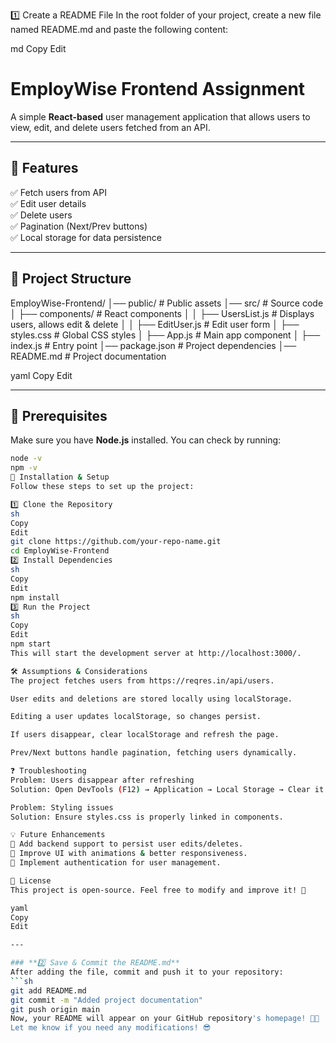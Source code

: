 1️⃣ Create a README File
In the root folder of your project, create a new file named README.md and paste the following content:

md
Copy
Edit
# EmployWise Frontend Assignment  

A simple **React-based** user management application that allows users to view, edit, and delete users fetched from an API.  

---

## 🚀 Features  
✅ Fetch users from API  
✅ Edit user details  
✅ Delete users  
✅ Pagination (Next/Prev buttons)  
✅ Local storage for data persistence  

---

## 📂 Project Structure  
EmployWise-Frontend/ │── public/ # Public assets │── src/ # Source code │ ├── components/ # React components │ │ ├── UsersList.js # Displays users, allows edit & delete │ │ ├── EditUser.js # Edit user form │ ├── styles.css # Global CSS styles │ ├── App.js # Main app component │ ├── index.js # Entry point │── package.json # Project dependencies │── README.md # Project documentation

yaml
Copy
Edit

---

## 📌 Prerequisites  
Make sure you have **Node.js** installed. You can check by running:  
```sh
node -v
npm -v
🔧 Installation & Setup
Follow these steps to set up the project:

1️⃣ Clone the Repository
sh
Copy
Edit
git clone https://github.com/your-repo-name.git
cd EmployWise-Frontend
2️⃣ Install Dependencies
sh
Copy
Edit
npm install
3️⃣ Run the Project
sh
Copy
Edit
npm start
This will start the development server at http://localhost:3000/.

🛠 Assumptions & Considerations
The project fetches users from https://reqres.in/api/users.

User edits and deletions are stored locally using localStorage.

Editing a user updates localStorage, so changes persist.

If users disappear, clear localStorage and refresh the page.

Prev/Next buttons handle pagination, fetching users dynamically.

❓ Troubleshooting
Problem: Users disappear after refreshing
Solution: Open DevTools (F12) → Application → Local Storage → Clear it and refresh.

Problem: Styling issues
Solution: Ensure styles.css is properly linked in components.

💡 Future Enhancements
🔹 Add backend support to persist user edits/deletes.
🔹 Improve UI with animations & better responsiveness.
🔹 Implement authentication for user management.

📝 License
This project is open-source. Feel free to modify and improve it! 🚀

yaml
Copy
Edit

---

### **2️⃣ Save & Commit the README.md**
After adding the file, commit and push it to your repository:  
```sh
git add README.md
git commit -m "Added project documentation"
git push origin main
Now, your README will appear on your GitHub repository's homepage! 🚀🔥
Let me know if you need any modifications! 😎